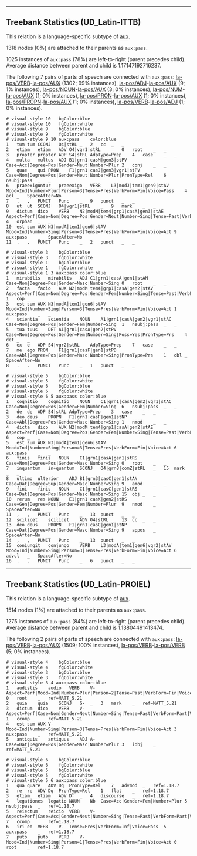 

--------------------------------------------------------------------------------

## Treebank Statistics (UD_Latin-ITTB)

This relation is a language-specific subtype of [aux]().

1318 nodes (0%) are attached to their parents as `aux:pass`.

1025 instances of `aux:pass` (78%) are left-to-right (parent precedes child).
Average distance between parent and child is 1.17147192716237.

The following 7 pairs of parts of speech are connected with `aux:pass`: [la-pos/VERB]()-[la-pos/AUX]() (1302; 99% instances), [la-pos/ADJ]()-[la-pos/AUX]() (9; 1% instances), [la-pos/NOUN]()-[la-pos/AUX]() (3; 0% instances), [la-pos/NUM]()-[la-pos/AUX]() (1; 0% instances), [la-pos/PRON]()-[la-pos/AUX]() (1; 0% instances), [la-pos/PROPN]()-[la-pos/AUX]() (1; 0% instances), [la-pos/VERB]()-[la-pos/ADJ]() (1; 0% instances).


~~~ conllu
# visual-style 10	bgColor:blue
# visual-style 10	fgColor:white
# visual-style 9	bgColor:blue
# visual-style 9	fgColor:white
# visual-style 9 10 aux:pass	color:blue
1	tum	tum	CCONJ	O4|stRL	_	2	cc	_	_
2	etiam	etiam	ADV	O4|vgr1|stRL	_	0	root	_	_
3	propter	propter	ADP	S4|stRL	AdpType=Prep	4	case	_	_
4	multa	multus	ADJ	B1|grn1|casM|gen3|stPV	Case=Acc|Degree=Pos|Gender=Neut|Number=Plur	2	conj	_	_
5	quae	qui	PRON	F1|grn1|casJ|gen3|vgr1|stPV	Case=Nom|Degree=Pos|Gender=Neut|Number=Plur|PronType=Rel	6	nsubj:pass	_	_
6	praeexiguntur	praeexigo	VERB	L3|modJ|tem1|gen9|stAV	Mood=Ind|Number=Plur|Person=3|Tense=Pres|VerbForm=Fin|Voice=Pass	4	acl	_	SpaceAfter=No
7	,	,	PUNCT	Punc	_	9	punct	_	_
8	ut	ut	SCONJ	O4|vgr1|stRL	_	9	mark	_	_
9	dictum	dico	VERB	N2|modM|tem4|grp1|casA|gen3|stAE	Aspect=Perf|Case=Nom|Degree=Pos|Gender=Neut|Number=Sing|Tense=Past|VerbForm=Part|Voice=Pass	4	orphan	_	_
10	est	sum	AUX	N3|modA|tem1|gen6|stAV	Mood=Ind|Number=Sing|Person=3|Tense=Pres|VerbForm=Fin|Voice=Act	9	aux:pass	_	SpaceAfter=No
11	.	.	PUNCT	Punc	_	2	punct	_	_

~~~


~~~ conllu
# visual-style 3	bgColor:blue
# visual-style 3	fgColor:white
# visual-style 1	bgColor:blue
# visual-style 1	fgColor:white
# visual-style 1 3 aux:pass	color:blue
1	mirabilis	mirabilis	ADJ	C1|grn1|casA|gen1|stAM	Case=Nom|Degree=Pos|Gender=Masc|Number=Sing	0	root	_	_
2	facta	facio	AUX	N2|modM|tem4|grp1|casA|gen2|stAV	Aspect=Perf|Case=Nom|Degree=Pos|Gender=Fem|Number=Sing|Tense=Past|VerbForm=Part|Voice=Pass	1	cop	_	_
3	est	sum	AUX	N3|modA|tem1|gen6|stAV	Mood=Ind|Number=Sing|Person=3|Tense=Pres|VerbForm=Fin|Voice=Act	1	aux:pass	_	_
4	scientia	scientia	NOUN	A1|grn1|casA|gen2|vgr1|stAC	Case=Nom|Degree=Pos|Gender=Fem|Number=Sing	1	nsubj:pass	_	_
5	tua	tuus	DET	A1|grn1|casA|gen2|stPV	Case=Nom|Degree=Pos|Gender=Fem|Number=Sing|Poss=Yes|PronType=Prs	4	det	_	_
6	ex	e	ADP	S4|vgr2|stRL	AdpType=Prep	7	case	_	_
7	me	ego	PRON	F1|grn1|casF|gen1|stPD	Case=Abl|Degree=Pos|Gender=Masc|Number=Sing|PronType=Prs	1	obl	_	SpaceAfter=No
8	.	.	PUNCT	Punc	_	1	punct	_	_

~~~


~~~ conllu
# visual-style 5	bgColor:blue
# visual-style 5	fgColor:white
# visual-style 6	bgColor:blue
# visual-style 6	fgColor:white
# visual-style 6 5 aux:pass	color:blue
1	cognitio	cognitio	NOUN	C1|grn1|casA|gen2|vgr1|stAC	Case=Nom|Degree=Pos|Gender=Fem|Number=Sing	6	nsubj:pass	_	_
2	de	de	ADP	S4|stRL	AdpType=Prep	3	case	_	_
3	deo	deus	PROPN	F1|grn1|casF|gen1|stNP	Case=Abl|Degree=Pos|Gender=Masc|Number=Sing	1	nmod	_	_
4	dicta	dico	AUX	N2|modM|tem4|grp1|casA|gen2|stAE	Aspect=Perf|Case=Nom|Degree=Pos|Gender=Fem|Number=Sing|Tense=Past|VerbForm=Part|Voice=Pass	6	cop	_	_
5	est	sum	AUX	N3|modA|tem1|gen6|stAV	Mood=Ind|Number=Sing|Person=3|Tense=Pres|VerbForm=Fin|Voice=Act	6	aux:pass	_	_
6	finis	finis	NOUN	C1|grn1|casA|gen1|stRS	Case=Nom|Degree=Pos|Gender=Masc|Number=Sing	0	root	_	_
7	inquantum	in+quantum	SCONJ	O4|grn8|comZ|stRL	_	15	mark	_	_
8	ultimo	ulterior	ADJ	B1|grn3|casC|gen1|stAN	Case=Dat|Degree=Sup|Gender=Masc|Number=Sing	9	amod	_	_
9	fini	finis	NOUN	C1|grn1|casC|gen1|stRS	Case=Dat|Degree=Pos|Gender=Masc|Number=Sing	15	obj	_	_
10	rerum	res	NOUN	E1|grn1|casK|gen2|stRS	Case=Gen|Degree=Pos|Gender=Fem|Number=Plur	9	nmod	_	SpaceAfter=No
11	,	,	PUNCT	Punc	_	13	punct	_	_
12	scilicet	scilicet	ADV	O4|stRL	_	13	cc	_	_
13	deo	deus	PROPN	F1|grn1|casC|gen1|stNP	Case=Dat|Degree=Pos|Gender=Masc|Number=Sing	9	appos	_	SpaceAfter=No
14	,	,	PUNCT	Punc	_	13	punct	_	_
15	coniungit	conjungo	VERB	L3|modA|tem1|gen6|vgr2|stAV	Mood=Ind|Number=Sing|Person=3|Tense=Pres|VerbForm=Fin|Voice=Act	6	advcl	_	SpaceAfter=No
16	.	.	PUNCT	Punc	_	6	punct	_	_

~~~




--------------------------------------------------------------------------------

## Treebank Statistics (UD_Latin-PROIEL)

This relation is a language-specific subtype of [aux]().

1514 nodes (1%) are attached to their parents as `aux:pass`.

1275 instances of `aux:pass` (84%) are left-to-right (parent precedes child).
Average distance between parent and child is 1.13804491413474.

The following 2 pairs of parts of speech are connected with `aux:pass`: [la-pos/VERB]()-[la-pos/AUX]() (1509; 100% instances), [la-pos/VERB]()-[la-pos/VERB]() (5; 0% instances).


~~~ conllu
# visual-style 4	bgColor:blue
# visual-style 4	fgColor:white
# visual-style 3	bgColor:blue
# visual-style 3	fgColor:white
# visual-style 3 4 aux:pass	color:blue
1	audistis	audio	VERB	V-	Aspect=Perf|Mood=Ind|Number=Plur|Person=2|Tense=Past|VerbForm=Fin|Voice=Act	0	root	_	ref=MATT_5.21
2	quia	quia	SCONJ	G-	_	3	mark	_	ref=MATT_5.21
3	dictum	dico	VERB	V-	Aspect=Perf|Case=Nom|Gender=Neut|Number=Sing|Tense=Past|VerbForm=Part|Voice=Pass	1	ccomp	_	ref=MATT_5.21
4	est	sum	AUX	V-	Mood=Ind|Number=Sing|Person=3|Tense=Pres|VerbForm=Fin|Voice=Act	3	aux:pass	_	ref=MATT_5.21
5	antiquis	antiquus	ADJ	A-	Case=Dat|Degree=Pos|Gender=Masc|Number=Plur	3	iobj	_	ref=MATT_5.21

~~~


~~~ conllu
# visual-style 6	bgColor:blue
# visual-style 6	fgColor:white
# visual-style 5	bgColor:blue
# visual-style 5	fgColor:white
# visual-style 5 6 aux:pass	color:blue
1	qua	quare	ADV	Dq	PronType=Rel	7	advmod	_	ref=1.18.7
2	re	re	ADV	Dq	PronType=Rel	1	flat	_	ref=1.18.7
3	etiam	etiam	ADV	Df	_	4	discourse	_	ref=1.18.7
4	legationes	legatio	NOUN	Nb	Case=Acc|Gender=Fem|Number=Plur	5	nsubj:pass	_	ref=1.18.7
5	reiectum	reicio	VERB	V-	Aspect=Perf|Case=Acc|Gender=Neut|Number=Sing|Tense=Past|VerbForm=Part|Voice=Pass	7	ccomp	_	ref=1.18.7
6	iri	eo	VERB	V-	Tense=Pres|VerbForm=Inf|Voice=Pass	5	aux:pass	_	ref=1.18.7
7	puto	puto	VERB	V-	Mood=Ind|Number=Sing|Person=1|Tense=Pres|VerbForm=Fin|Voice=Act	0	root	_	ref=1.18.7

~~~


